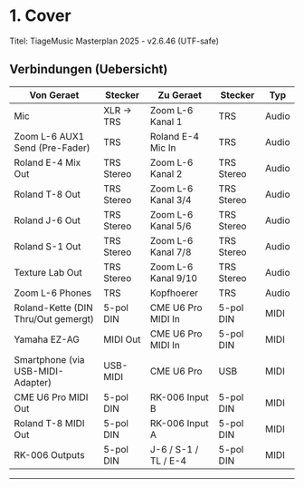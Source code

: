 # 1. Cover
Titel: TiageMusic Masterplan 2025 - v2.6.46 (UTF-safe)

## Verbindungen (Uebersicht)

| Von Geraet | Stecker | Zu Geraet | Stecker | Typ |
|-----------|---------|----------|---------|-----|
| Mic | XLR -> TRS | Zoom L-6 Kanal 1 | TRS | Audio |
| Zoom L-6 AUX1 Send (Pre-Fader) | TRS | Roland E-4 Mic In | TRS | Audio |
| Roland E-4 Mix Out | TRS Stereo | Zoom L-6 Kanal 2 | TRS Stereo | Audio |
| Roland T-8 Out | TRS Stereo | Zoom L-6 Kanal 3/4| TRS Stereo | Audio |
| Roland J-6 Out | TRS Stereo | Zoom L-6 Kanal 5/6 | TRS Stereo | Audio |
| Roland S-1 Out | TRS Stereo | Zoom L-6 Kanal 7/8 | TRS Stereo | Audio |
| Texture Lab Out | TRS Stereo | Zoom L-6 Kanal 9/10 | TRS Stereo | Audio |
| Zoom L-6 Phones | TRS | Kopfhoerer | TRS | Audio |
| Roland-Kette (DIN Thru/Out gemergt) | 5-pol DIN | CME U6 Pro MIDI In | 5-pol DIN | MIDI |
| Yamaha EZ-AG | MIDI Out | CME U6 Pro MIDI In | 5-pol DIN | MIDI |
| Smartphone (via USB-MIDI-Adapter) | USB-MIDI | CME U6 Pro | USB | MIDI |
| CME U6 Pro MIDI Out | 5-pol DIN | RK-006 Input B | 5-pol DIN | MIDI |
| Roland T-8 MIDI Out | 5-pol DIN | RK-006 Input A | 5-pol DIN | MIDI |
| RK-006 Outputs | 5-pol DIN | J-6 / S-1 / TL / E-4 | 5-pol DIN | MIDI |

---
